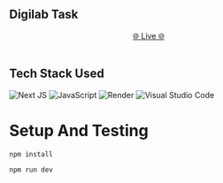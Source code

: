 ## Digilab Task </br>
 <div align='center'>
    <a href="https://next-admin-dashbord.netlify.app"> 🌐 Live 🌐</a> </div> </br>

## Tech Stack Used
![Next JS](https://img.shields.io/badge/Next-black?style=for-the-badge&logo=next.js&logoColor=white)
![JavaScript](https://img.shields.io/badge/javascript-%23323330.svg?style=for-the-badge&logo=javascript&logoColor=%23F7DF1E)
![Render](https://img.shields.io/badge/Render-%46E3B7.svg?style=for-the-badge&logo=render&logoColor=white)
![Visual Studio Code](https://img.shields.io/badge/Visual%20Studio%20Code-0078d7.svg?style=for-the-badge&logo=visual-studio-code&logoColor=white)


# Setup And Testing
```
npm install
```
```
npm run dev
```
